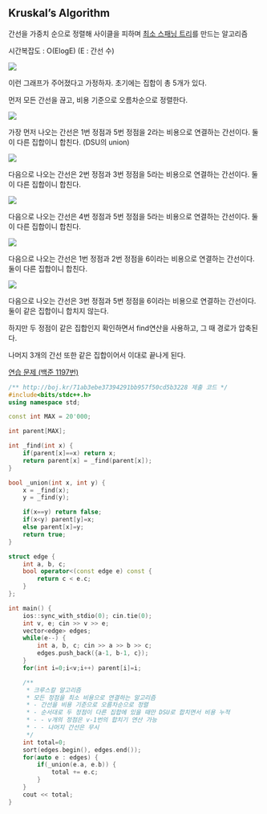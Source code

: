 ## Kruskal’s Algorithm
간선을 가중치 순으로 정렬해 사이클을 피하며 [최소 스패닝 트리](https://en.wikipedia.org/wiki/Minimum_spanning_tree)를 만드는 알고리즘

시간복잡도 : O(ElogE) (E : 간선 수)

![](https://github.com/user-attachments/assets/87c836f6-fbe1-48dc-9987-2a62a7bce253)

이런 그래프가 주어졌다고 가정하자. 초기에는 집합이 총 5개가 있다.

먼저 모든 간선을 끊고, 비용 기준으로 오름차순으로 정렬한다.

![](https://github.com/user-attachments/assets/07b3d708-69de-4033-8815-5c543fdb1e47)

가장 먼저 나오는 간선은 1번 정점과 5번 정점을 2라는 비용으로 연결하는 간선이다. 둘이 다른 집합이니 합친다. (DSU의 union)

![](https://github.com/user-attachments/assets/9821c7d7-b374-426b-93a7-ac0c8c4a18d9)

다음으로 나오는 간선은 2번 정점과 3번 정점을 5라는 비용으로 연결하는 간선이다. 둘이 다른 집합이니 합친다.

![](https://github.com/user-attachments/assets/b49409c7-a222-40c8-a879-83b357ab1212)

다음으로 나오는 간선은 4번 정점과 5번 정점을 5라는 비용으로 연결하는 간선이다. 둘이 다른 집합이니 합친다.

![](https://github.com/user-attachments/assets/347c7cd2-3c86-4e09-bda7-bb098d15b738)

다음으로 나오는 간선은 1번 정점과 2번 정점을 6이라는 비용으로 연결하는 간선이다. 둘이 다른 집합이니 합친다.

![](https://github.com/user-attachments/assets/e5351ee3-6e1a-446e-9a97-4d664a2c5041)

다음으로 나오는 간선은 3번 정점과 5번 정점을 6이라는 비용으로 연결하는 간선이다. 둘이 같은 집합이니 합치지 않는다.

하지만 두 정점이 같은 집합인지 확인하면서 find연산을 사용하고, 그 때 경로가 압축된다.

나머지 3개의 간선 또한 같은 집합이어서 이대로 끝나게 된다.

[연습 문제 (백준 1197번)](https://www.acmicpc.net/problem/1197)

``` c++
/** http://boj.kr/71ab3ebe37394291bb957f50cd5b3228 제출 코드 */
#include<bits/stdc++.h>
using namespace std;

const int MAX = 20'000;

int parent[MAX];

int _find(int x) {
    if(parent[x]==x) return x;
    return parent[x] = _find(parent[x]);
}

bool _union(int x, int y) {
    x = _find(x);
    y = _find(y);

    if(x==y) return false;
    if(x<y) parent[y]=x;
    else parent[x]=y;
    return true;
}

struct edge {
    int a, b, c;
    bool operator<(const edge e) const {
        return c < e.c;
    }
};

int main() {
    ios::sync_with_stdio(0); cin.tie(0);
    int v, e; cin >> v >> e;
    vector<edge> edges;
    while(e--) {
        int a, b, c; cin >> a >> b >> c;
        edges.push_back({a-1, b-1, c});
    }
    for(int i=0;i<v;i++) parent[i]=i;

    /** 
     * 크루스칼 알고리즘
     * 모든 정점을 최소 비용으로 연결하는 알고리즘
     * - 간선을 비용 기준으로 오름차순으로 정렬
     * - 순서대로 두 정점이 다른 집합에 있을 때만 DSU로 합치면서 비용 누적
     * - - v개의 정점은 v-1번의 합치기 연산 가능
     * - - 나머지 간선은 무시
     */
    int total=0;
    sort(edges.begin(), edges.end());
    for(auto e : edges) {
        if(_union(e.a, e.b)) {
            total += e.c;
        }
    }
    cout << total;
}
```
